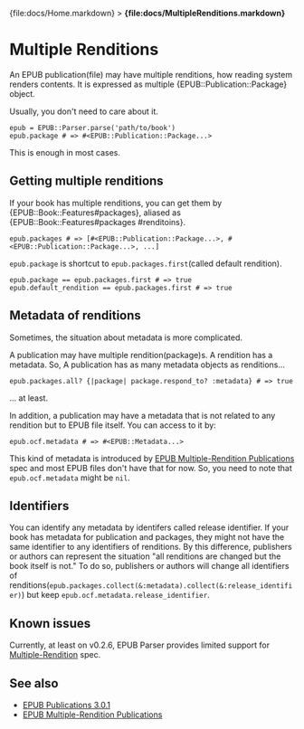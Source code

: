 {file:docs/Home.markdown} > **{file:docs/MultipleRenditions.markdown}**

Multiple Renditions
===================

An EPUB publication(file) may have multiple renditions, how reading system renders contents. It is expressed as multiple {EPUB::Publication::Package} object.

Usually, you don't need to care about it.

    epub = EPUB::Parser.parse('path/to/book')
    epub.package # => #<EPUB::Publication::Package...>

This is enough in most cases.

Getting multiple renditions
---------------------------

If your book has multiple renditions, you can get them by {EPUB::Book::Features#packages}, aliased as {EPUB::Book::Features#packages #renditoins}.

    epub.packages # => [#<EPUB::Publication::Package...>, #<EPUB::Publication::Package...>, ...]

`epub.package` is shortcut to `epub.packages.first`(called default rendition).

    epub.package == epub.packages.first # => true
    epub.default_rendition == epub.packages.first # => true

Metadata of renditions
----------------------

Sometimes, the situation about metadata is more complicated.

A publication may have multiple rendition(package)s. A rendition has a metadata. So, A publication has as many metadata objects as renditions...

    epub.packages.all? {|package| package.respond_to? :metadata} # => true

... at least.

In addition, a publication may have a metadata that is not related to any rendition but to EPUB file itself. You can access to it by:

    epub.ocf.metadata # => #<EPUB::Metadata...>

This kind of metadata is introduced by [EPUB Multiple-Rendition Publications][] spec and most EPUB files don't have that for now. So, you need to note that `epub.ocf.metadata` might be `nil`.

Identifiers
-----------

You can identify any metadata by identifers called release identifier. If your book has metadata for publication and packages, they might not have the same identifier to any identifiers of renditions. By this difference, publishers or authors can represent the situation "all renditions are changed but the book itself is not." To do so, publishers or authors will change all identifiers of renditions(`epub.packages.collect(&:metadata).collect(&:release_identifier)`) but keep `epub.ocf.metadata.release_identifier`.

Known issues
------------

Currently, at least on v0.2.6, EPUB Parser provides limited support for [Multiple-Rendition][EPUB Multiple-Rendition Publications] spec.

See also
--------

* [EPUB Publications 3.0.1][]
* [EPUB Multiple-Rendition Publications][]

[EPUB Publications 3.0.1]: http://www.idpf.org/epub/301/spec/epub-publications.html
[EPUB Multiple-Rendition Publications]: http://www.idpf.org/epub/renditions/multiple/
